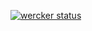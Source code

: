 [![wercker status](https://app.wercker.com/status/b3164d6164abe414e2f774e04ff21536/s/master "wercker status")](https://app.wercker.com/project/byKey/b3164d6164abe414e2f774e04ff21536)

